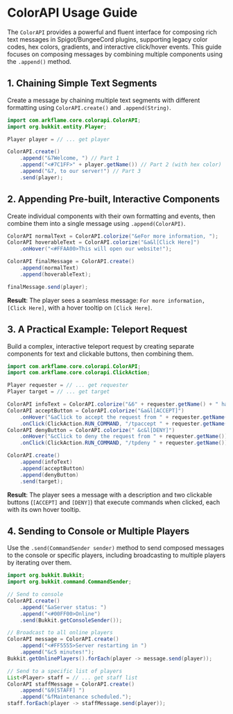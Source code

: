 # ColorAPI Usage Guide

The `ColorAPI` provides a powerful and fluent interface for composing rich text messages in Spigot/BungeeCord plugins, supporting legacy color codes, hex colors, gradients, and interactive click/hover events. This guide focuses on composing messages by combining multiple components using the `.append()` method.

## 1. Chaining Simple Text Segments

Create a message by chaining multiple text segments with different formatting using `ColorAPI.create()` and `.append(String)`.

```java
import com.arkflame.core.colorapi.ColorAPI;
import org.bukkit.entity.Player;

Player player = // ... get player

ColorAPI.create()
    .append("&7Welcome, ") // Part 1
    .append("<#7C1FF>" + player.getName()) // Part 2 (with hex color)
    .append("&7, to our server!") // Part 3
    .send(player);
```

## 2. Appending Pre-built, Interactive Components

Create individual components with their own formatting and events, then combine them into a single message using `.append(ColorAPI)`.

```java
ColorAPI normalText = ColorAPI.colorize("&eFor more information, ");
ColorAPI hoverableText = ColorAPI.colorize("&a&l[Click Here]")
    .onHover("<#FFAA00>This will open our website!");

ColorAPI finalMessage = ColorAPI.create()
    .append(normalText)
    .append(hoverableText);

finalMessage.send(player);
```

**Result**: The player sees a seamless message: `For more information, [Click Here]`, with a hover tooltip on `[Click Here]`.

## 3. A Practical Example: Teleport Request

Build a complex, interactive teleport request by creating separate components for text and clickable buttons, then combining them.

```java
import com.arkflame.core.colorapi.ColorAPI;
import com.arkflame.core.colorapi.ClickAction;

Player requester = // ... get requester
Player target = // ... get target

ColorAPI infoText = ColorAPI.colorize("&6" + requester.getName() + " has requested to teleport to you.\n");
ColorAPI acceptButton = ColorAPI.colorize("&a&l[ACCEPT]")
    .onHover("&aClick to accept the request from " + requester.getName())
    .onClick(ClickAction.RUN_COMMAND, "/tpaccept " + requester.getName());
ColorAPI denyButton = ColorAPI.colorize(" &c&l[DENY]")
    .onHover("&cClick to deny the request from " + requester.getName())
    .onClick(ClickAction.RUN_COMMAND, "/tpdeny " + requester.getName());

ColorAPI.create()
    .append(infoText)
    .append(acceptButton)
    .append(denyButton)
    .send(target);
```

**Result**: The player sees a message with a description and two clickable buttons (`[ACCEPT]` and `[DENY]`) that execute commands when clicked, each with its own hover tooltip.

## 4. Sending to Console or Multiple Players

Use the `.send(CommandSender sender)` method to send composed messages to the console or specific players, including broadcasting to multiple players by iterating over them.

```java
import org.bukkit.Bukkit;
import org.bukkit.command.CommandSender;

// Send to console
ColorAPI.create()
    .append("&aServer status: ")
    .append("<#00FF00>Online")
    .send(Bukkit.getConsoleSender());

// Broadcast to all online players
ColorAPI message = ColorAPI.create()
    .append("<#FF5555>Server restarting in ")
    .append("&c5 minutes!");
Bukkit.getOnlinePlayers().forEach(player -> message.send(player));

// Send to a specific list of players
List<Player> staff = // ... get staff list
ColorAPI staffMessage = ColorAPI.create()
    .append("&9[STAFF] ")
    .append("&fMaintenance scheduled.");
staff.forEach(player -> staffMessage.send(player));
```